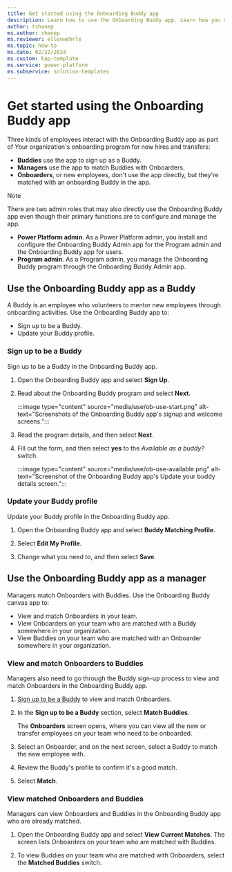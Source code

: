 ```yaml
---
title: Get started using the Onboarding Buddy app
description: Learn how to use the Onboarding Buddy app. Learn how you can use the Onboarding Buddy app to sign up as a Buddy or, as a manager, match Buddies to new employees.
author: tshanep
ms.author: shanep
ms.reviewer: ellenwehrle
ms.topic: how-to
ms.date: 02/22/2024
ms.custom: bap-template
ms.service: power-platform
ms.subservice: solution-templates
---
```


# Get started using the Onboarding Buddy app

Three kinds of employees interact with the Onboarding Buddy app as part of Your organization's onboarding program for new hires and transfers:

- **Buddies** use the app to sign up as a Buddy.
- **Managers** use the app to match Buddies with Onboarders.
- **Onboarders**, or new employees, don't use the app directly, but they're matched with an onboarding Buddy in the app.

> [!NOTE]
> There are two admin roles that may also directly use the Onboarding Buddy app even though their primary functions are to configure and manage the app.
>
> - **Power Platform admin**. As a Power Platform admin, you install and configure the Onboarding Buddy Admin app for the Program admin and the Onboarding Buddy app for users.
> - **Program admin**. As a Program admin, you manage the Onboarding Buddy program through the Onboarding Buddy Admin app.

## Use the Onboarding Buddy app as a Buddy

A Buddy is an employee who volunteers to mentor new employees through onboarding activities. Use the Onboarding Buddy app to:

- Sign up to be a Buddy.
- Update your Buddy profile.

### Sign up to be a Buddy

Sign up to be a Buddy in the Onboarding Buddy app.

1. Open the Onboarding Buddy app and select **Sign Up**.

1. Read about the Onboarding Buddy program and select **Next**.

    :::image type="content" source="media/use/ob-use-start.png" alt-text="Screenshots of the Onboarding Buddy app's signup and welcome screens.":::

1. Read the program details, and then select **Next**.

1. Fill out the form, and then select **yes** to the *Available as a buddy?* switch.

    :::image type="content" source="media/use/ob-use-available.png" alt-text="Screenshot of the Onboarding Buddy app's Update your buddy details screen.":::

### Update your Buddy profile

Update your Buddy profile in the Onboarding Buddy app.

1. Open the Onboarding Buddy app and select **Buddy Matching Profile**.

1. Select **Edit My Profile**.

1. Change what you need to, and then select **Save**.

## Use the Onboarding Buddy app as a manager

Managers match Onboarders with Buddies. Use the Onboarding Buddy canvas app to:

- View and match Onboarders in your team.
- View Onboarders on your team who are matched with a Buddy somewhere in your organization.
- View Buddies on your team who are matched with an Onboarder somewhere in your organization.

### View and match Onboarders to Buddies

Managers also need to go through the Buddy sign-up process to view and match Onboarders in the Onboarding Buddy app.

1. [Sign up to be a Buddy](#sign-up-to-be-a-buddy) to view and match Onboarders.

1. In the **Sign up to be a Buddy** section, select **Match Buddies**.

    The **Onboarders** screen opens, where you can view all the new or transfer employees on your team who need to be onboarded.

1. Select an Onboarder, and on the next screen, select a Buddy to match the new employee with.

1. Review the Buddy's profile to confirm it's a good match.
1. Select **Match**.

### View matched Onboarders and Buddies

Managers can view Onboarders and Buddies in the Onboarding Buddy app who are already matched.

1. Open the Onboarding Buddy app and select **View Current Matches**. The screen lists Onboarders on your team who are matched with Buddies.

1. To view Buddies on your team who are matched with Onboarders, select the **Matched Buddies** switch.
